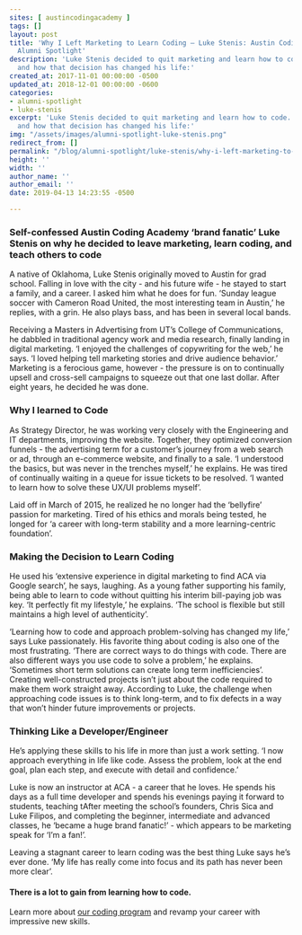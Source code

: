 ```yaml
---
sites: [ austincodingacademy ]
tags: []
layout: post
title: 'Why I Left Marketing to Learn Coding – Luke Stenis: Austin Coding Academy
  Alumni Spotlight'
description: 'Luke Stenis decided to quit marketing and learn how to code. Ready why,
  and how that decision has changed his life:'
created_at: 2017-11-01 00:00:00 -0500
updated_at: 2018-12-01 00:00:00 -0600
categories:
- alumni-spotlight
- luke-stenis
excerpt: 'Luke Stenis decided to quit marketing and learn how to code. Ready why,
  and how that decision has changed his life:'
img: "/assets/images/alumni-spotlight-luke-stenis.png"
redirect_from: []
permalink: "/blog/alumni-spotlight/luke-stenis/why-i-left-marketing-to-learn-coding/"
height: ''
width: ''
author_name: ''
author_email: ''
date: 2019-04-13 14:23:55 -0500

---
```


### **Self-confessed Austin Coding Academy ‘brand fanatic’ Luke Stenis on why he decided to leave marketing, learn coding, and teach others to code**

A native of Oklahoma, Luke Stenis originally moved to Austin for grad school. Falling in love with the city - and his future wife - he stayed to start a family, and a career. I asked him what he does for fun. ‘Sunday league soccer with Cameron Road United, the most interesting team in Austin,’ he replies, with a grin. He also plays bass, and has been in several local bands.

Receiving a Masters in Advertising from UT’s College of Communications, he dabbled in traditional agency work and media research, finally landing in digital marketing. ‘I enjoyed the challenges of copywriting for the web,’ he says. ‘I loved helping tell marketing stories and drive audience behavior.’ Marketing is a ferocious game, however - the pressure is on to continually upsell and cross-sell campaigns to squeeze out that one last dollar. After eight years, he decided he was done.

### Why I learned to Code

As Strategy Director, he was working very closely with the Engineering and IT departments, improving the website. Together, they optimized conversion funnels - the advertising term for a customer’s journey from a web search or ad, through an e-commerce website, and finally to a sale. ‘I understood the basics, but was never in the trenches myself,’ he explains. He was tired of continually waiting in a queue for issue tickets to be resolved. ‘I wanted to learn how to solve these UX/UI problems myself’.

Laid off in March of 2015, he realized he no longer had the ‘bellyfire’ passion for marketing. Tired of his ethics and morals being tested, he longed for ‘a career with long-term stability and a more learning-centric foundation’.

### Making the Decision to Learn Coding

He used his ‘extensive experience in digital marketing to find ACA via Google search’, he says, laughing. As a young father supporting his family, being able to learn to code without quitting his interim bill-paying job was key. ‘It perfectly fit my lifestyle,’ he explains. ‘The school is flexible but still maintains a high level of authenticity’.

‘Learning how to code and approach problem-solving has changed my life,’ says Luke passionately. His favorite thing about coding is also one of the most frustrating. ‘There are correct ways to do things with code. There are also different ways you use code to solve a problem,’ he explains. ‘Sometimes short term solutions can create long term inefficiencies’. Creating well-constructed projects isn’t just about the code required to make them work straight away. According to Luke, the challenge when approaching code issues is to think long-term, and to fix defects in a way that won’t hinder future improvements or projects.

### Thinking Like a Developer/Engineer

He’s applying these skills to his life in more than just a work setting. ‘I now approach everything in life like code. Assess the problem, look at the end goal, plan each step, and execute with detail and confidence.’

Luke is now an instructor at ACA - a career that he loves. He spends his days as a full time developer and spends his evenings paying it forward to students, teaching tAfter meeting the school’s founders, Chris Sica and Luke Filipos, and completing the beginner, intermediate and advanced classes, he ‘became a huge brand fanatic!’ - which appears to be marketing speak for ‘I’m a fan!’.

Leaving a stagnant career to learn coding was the best thing Luke says he’s ever done. ‘My life has really come into focus and its path has never been more clear’.

#### **There is a lot to gain from learning how to code**.

Learn more about [our coding program](https://austincodingacademy.com/) and revamp your career with impressive new skills.